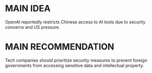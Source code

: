# MAIN IDEA
OpenAI reportedly restricts Chinese access to AI tools due to security concerns and US pressure.

# MAIN RECOMMENDATION
Tech companies should prioritize security measures to prevent foreign governments from accessing sensitive data and intellectual property.
